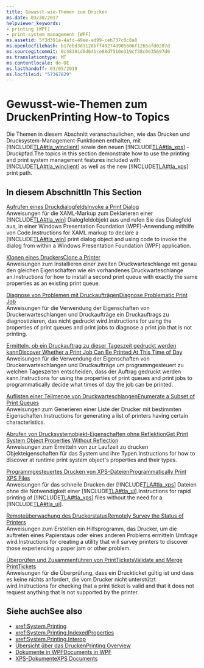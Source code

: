 ```yaml
---
title: Gewusst-wie-Themen zum Drucken
ms.date: 03/30/2017
helpviewer_keywords:
- printing [WPF]
- print system management [WPF]
ms.assetid: 5f3d391a-4afd-49ee-ad99-ceb737c0c8a8
ms.openlocfilehash: b17ebd3d9128bff40274d905606f1265afd0207d
ms.sourcegitcommit: 0c48191d6d641ce88d7510e319cf38c0e35697d0
ms.translationtype: MT
ms.contentlocale: de-DE
ms.lasthandoff: 03/05/2019
ms.locfileid: "57367829"
---
```

# <a name="printing-how-to-topics"></a><span data-ttu-id="ca001-102">Gewusst-wie-Themen zum Drucken</span><span class="sxs-lookup"><span data-stu-id="ca001-102">Printing How-to Topics</span></span>
<span data-ttu-id="ca001-103">Die Themen in diesem Abschnitt veranschaulichen, wie das Drucken und Drucksystem-Management-Funktionen enthalten, mit [!INCLUDE[TLA#tla_winclient](../../../../includes/tlasharptla-winclient-md.md)] sowie den neuen [!INCLUDE[TLA#tla_xps](../../../../includes/tlasharptla-xps-md.md)] -Druckpfad.</span><span class="sxs-lookup"><span data-stu-id="ca001-103">The topics in this section demonstrate how to use the printing and print system management features included with [!INCLUDE[TLA#tla_winclient](../../../../includes/tlasharptla-winclient-md.md)] as well as the new [!INCLUDE[TLA#tla_xps](../../../../includes/tlasharptla-xps-md.md)] print path.</span></span>  
  
## <a name="in-this-section"></a><span data-ttu-id="ca001-104">In diesem Abschnitt</span><span class="sxs-lookup"><span data-stu-id="ca001-104">In This Section</span></span>  
 [<span data-ttu-id="ca001-105">Aufrufen eines Druckdialogfelds</span><span class="sxs-lookup"><span data-stu-id="ca001-105">Invoke a Print Dialog</span></span>](how-to-invoke-a-print-dialog.md)  
 <span data-ttu-id="ca001-106">Anweisungen für die XAML-Markup zum Deklarieren einer [!INCLUDE[TLA#tla_win](../../../../includes/tlasharptla-win-md.md)] Dialogfeldobjekt aus und rufen Sie das Dialogfeld aus, in einer Windows Presentation Foundation (WPF)-Anwendung mithilfe von Code.</span><span class="sxs-lookup"><span data-stu-id="ca001-106">Instructions for XAML markup to declare a [!INCLUDE[TLA#tla_win](../../../../includes/tlasharptla-win-md.md)] print dialog object and using code to invoke the dialog from within a Windows Presentation Foundation (WPF) application.</span></span>  
  
 [<span data-ttu-id="ca001-107">Klonen eines Druckers</span><span class="sxs-lookup"><span data-stu-id="ca001-107">Clone a Printer</span></span>](how-to-clone-a-printer.md)  
 <span data-ttu-id="ca001-108">Anweisungen zum Installieren einer zweiten Druckwarteschlange mit genau den gleichen Eigenschaften wie ein vorhandenes Druckwarteschlange an.</span><span class="sxs-lookup"><span data-stu-id="ca001-108">Instructions for how to install a second print queue with exactly the same properties as an existing print queue.</span></span>  
  
 [<span data-ttu-id="ca001-109">Diagnose von Problemen mit Druckaufträgen</span><span class="sxs-lookup"><span data-stu-id="ca001-109">Diagnose Problematic Print Job</span></span>](how-to-diagnose-problematic-print-job.md)  
 <span data-ttu-id="ca001-110">Anweisungen für die Verwendung der Eigenschaften von Druckerwarteschlangen und Druckaufträge ein Druckauftrags zu diagnostizieren, das nicht gedruckt wird.</span><span class="sxs-lookup"><span data-stu-id="ca001-110">Instructions for using the properties of print queues and print jobs to diagnose a print job that is not printing.</span></span>  
  
 [<span data-ttu-id="ca001-111">Ermitteln, ob ein Druckauftrag zu dieser Tageszeit gedruckt werden kann</span><span class="sxs-lookup"><span data-stu-id="ca001-111">Discover Whether a Print Job Can Be Printed At This Time of Day</span></span>](how-to-discover-whether-a-print-job-can-be-printed-at-this-time-of-day.md)  
 <span data-ttu-id="ca001-112">Anweisungen für die Verwendung der Eigenschaften von Druckerwarteschlangen und Druckaufträge um programmgesteuert zu welchen Tageszeiten entscheiden, dass der Auftrag gedruckt werden kann.</span><span class="sxs-lookup"><span data-stu-id="ca001-112">Instructions for using the properties of print queues and print jobs to programmatically decide what times of day the job can be printed.</span></span>  
  
 [<span data-ttu-id="ca001-113">Auflisten einer Teilmenge von Druckwarteschlangen</span><span class="sxs-lookup"><span data-stu-id="ca001-113">Enumerate a Subset of Print Queues</span></span>](how-to-enumerate-a-subset-of-print-queues.md)  
 <span data-ttu-id="ca001-114">Anweisungen zum Generieren einer Liste der Drucker mit bestimmten Eigenschaften.</span><span class="sxs-lookup"><span data-stu-id="ca001-114">Instructions for generating a list of printers having certain characteristics.</span></span>  
  
 [<span data-ttu-id="ca001-115">Abrufen von Drucksystemobjekt-Eigenschaften ohne Reflektion</span><span class="sxs-lookup"><span data-stu-id="ca001-115">Get Print System Object Properties Without Reflection</span></span>](how-to-get-print-system-object-properties-without-reflection.md)  
 <span data-ttu-id="ca001-116">Anweisungen zum Ermitteln von zur Laufzeit zu drucken Objekteigenschaften für das System und ihre Typen.</span><span class="sxs-lookup"><span data-stu-id="ca001-116">Instructions for how to discover at runtime print system object's properties and their types.</span></span>  
  
 [<span data-ttu-id="ca001-117">Programmgesteuertes Drucken von XPS-Dateien</span><span class="sxs-lookup"><span data-stu-id="ca001-117">Programmatically Print XPS Files</span></span>](how-to-programmatically-print-xps-files.md)  
 <span data-ttu-id="ca001-118">Anweisungen für das schnelle Drucken der [!INCLUDE[TLA#tla_xps](../../../../includes/tlasharptla-xps-md.md)] Dateien ohne die Notwendigkeit einer [!INCLUDE[TLA#tla_ui](../../../../includes/tlasharptla-ui-md.md)].</span><span class="sxs-lookup"><span data-stu-id="ca001-118">Instructions for rapid printing of [!INCLUDE[TLA#tla_xps](../../../../includes/tlasharptla-xps-md.md)] files without the need for a [!INCLUDE[TLA#tla_ui](../../../../includes/tlasharptla-ui-md.md)].</span></span>  
  
 [<span data-ttu-id="ca001-119">Remoteüberwachung des Druckerstatus</span><span class="sxs-lookup"><span data-stu-id="ca001-119">Remotely Survey the Status of Printers</span></span>](how-to-remotely-survey-the-status-of-printers.md)  
 <span data-ttu-id="ca001-120">Anweisungen zum Erstellen ein Hilfsprogramm, das Drucker, um die auftreten eines Papierstaus oder eines anderen Problems ermitteln Umfrage wird.</span><span class="sxs-lookup"><span data-stu-id="ca001-120">Instructions for creating a utility that will survey printers to discover those experiencing a paper jam or other problem.</span></span>  
  
 [<span data-ttu-id="ca001-121">Überprüfen und Zusammenführen von PrintTickets</span><span class="sxs-lookup"><span data-stu-id="ca001-121">Validate and Merge PrintTickets</span></span>](how-to-validate-and-merge-printtickets.md)  
 <span data-ttu-id="ca001-122">Anweisungen für die Überprüfung, dass ein Druckticket gültig ist und dass es keine nichts anfordert, die vom Drucker nicht unterstützt wird.</span><span class="sxs-lookup"><span data-stu-id="ca001-122">Instructions for checking that a print ticket is valid and that it does not request anything that is not supported by the printer.</span></span>  
  
## <a name="see-also"></a><span data-ttu-id="ca001-123">Siehe auch</span><span class="sxs-lookup"><span data-stu-id="ca001-123">See also</span></span>
- <xref:System.Printing>
- <xref:System.Printing.IndexedProperties>
- <xref:System.Printing.Interop>
- [<span data-ttu-id="ca001-124">Übersicht über das Drucken</span><span class="sxs-lookup"><span data-stu-id="ca001-124">Printing Overview</span></span>](printing-overview.md)
- [<span data-ttu-id="ca001-125">Dokumente in WPF</span><span class="sxs-lookup"><span data-stu-id="ca001-125">Documents in WPF</span></span>](documents-in-wpf.md)
- [<span data-ttu-id="ca001-126">XPS-Dokumente</span><span class="sxs-lookup"><span data-stu-id="ca001-126">XPS Documents</span></span>](/windows/desktop/printdocs/documents)
